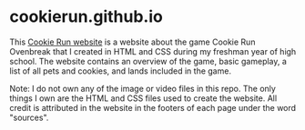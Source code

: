 # cookierun.github.io

This [Cookie Run website](https://snickerphudle.github.io/cookierun.github.io/) is a website about the game Cookie Run Ovenbreak that I created in HTML and CSS during my freshman year of high school. The website contains an overview of the game, basic gameplay, a list of all pets and cookies, and lands included in the game.

Note: I do not own any of the image or video files in this repo. The only things I own are the HTML and CSS files used to create the website. All credit is attributed in the website in the footers of each page under the word "sources".
